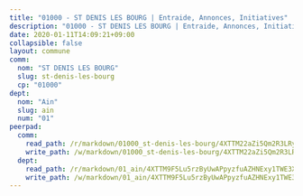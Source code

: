 ```yaml
---
title: "01000 - ST DENIS LES BOURG | Entraide, Annonces, Initiatives"
description: "01000 - ST DENIS LES BOURG | Entraide, Annonces, Initiatives"
date: 2020-01-11T14:09:21+09:00
collapsible: false
layout: commune
comm:
  nom: "ST DENIS LES BOURG"
  slug: st-denis-les-bourg
  cp: "01000"
dept:
  nom: "Ain"
  slug: ain
  num: "01"
peerpad:
  comm:
    read_path: /r/markdown/01000_st-denis-les-bourg/4XTTM22aZi5Qm2R3LRyR12zRrwUPj8SjpbcXRdMmNQ16e6sLH
    write_path: /w/markdown/01000_st-denis-les-bourg/4XTTM22aZi5Qm2R3LRyR12zRrwUPj8SjpbcXRdMmNQ16e6sLH-K3TgTyDLKxLFjKheU13mBTEuf1SihYqc3En3yhR7FuSGeEPREfrc8gTnTHrjkpFGwkRD4MXrSQYfLn8jkcgZ57muV1XcvxJtWXmy9QshrtPtPkRkCnk6XVrcVpSxwAW8saA5ZP4y
  dept:
    read_path: /r/markdown/01_ain/4XTTM9F5Lu5rzByUwAPpyzfuAZHNExy1TWE3X3wiTrPFfiAJr
    write_path: /w/markdown/01_ain/4XTTM9F5Lu5rzByUwAPpyzfuAZHNExy1TWE3X3wiTrPFfiAJr-K3TgUnxzeFoJA4CB58vXNvKXURJneTNZHUsypAQGicGiZu7AS2sPbjspGpj7s3MmMv58YhkLaSUMQMHaiKAfoMv6wF36Urxbqqh8MmnXpnKkbVhnAishABEkMRAiyAt8GGJ1Jer2
---
```



